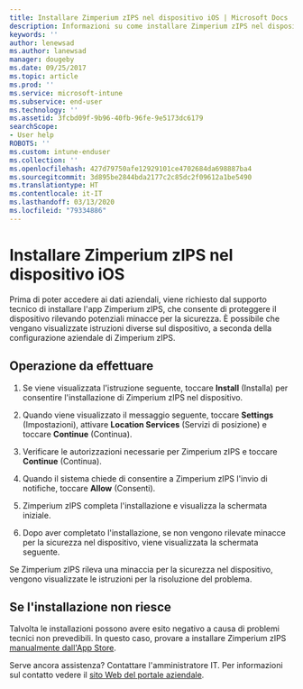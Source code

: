 ```yaml
---
title: Installare Zimperium zIPS nel dispositivo iOS | Microsoft Docs
description: Informazioni su come installare Zimperium zIPS nel dispositivo iOS.
keywords: ''
author: lenewsad
ms.author: lanewsad
manager: dougeby
ms.date: 09/25/2017
ms.topic: article
ms.prod: ''
ms.service: microsoft-intune
ms.subservice: end-user
ms.technology: ''
ms.assetid: 3fcbd09f-9b96-40fb-96fe-9e5173dc6179
searchScope:
- User help
ROBOTS: ''
ms.custom: intune-enduser
ms.collection: ''
ms.openlocfilehash: 427d79750afe12929101ce4702684da698887ba4
ms.sourcegitcommit: 3d895be2844bda2177c2c85dc2f09612a1be5490
ms.translationtype: HT
ms.contentlocale: it-IT
ms.lasthandoff: 03/13/2020
ms.locfileid: "79334886"
---
```

# <a name="install-zimperium-zips-on-your-ios-device"></a>Installare Zimperium zIPS nel dispositivo iOS

Prima di poter accedere ai dati aziendali, viene richiesto dal supporto tecnico di installare l'app Zimperium zIPS, che consente di proteggere il dispositivo rilevando potenziali minacce per la sicurezza. È possibile che vengano visualizzate istruzioni diverse sul dispositivo, a seconda della configurazione aziendale di Zimperium zIPS.

## <a name="what-you-need-to-do"></a>Operazione da effettuare 

1. Se viene visualizzata l'istruzione seguente, toccare **Install** (Installa) per consentire l'installazione di Zimperium zIPS nel dispositivo.

2. Quando viene visualizzato il messaggio seguente, toccare **Settings** (Impostazioni), attivare **Location Services** (Servizi di posizione) e toccare **Continue** (Continua).

3. Verificare le autorizzazioni necessarie per Zimperium zIPS e toccare **Continue** (Continua).

4. Quando il sistema chiede di consentire a Zimperium zIPS l'invio di notifiche, toccare **Allow** (Consenti).

5. Zimperium zIPS completa l'installazione e visualizza la schermata iniziale.

6. Dopo aver completato l'installazione, se non vengono rilevate minacce per la sicurezza nel dispositivo, viene visualizzata la schermata seguente.

Se Zimperium zIPS rileva una minaccia per la sicurezza nel dispositivo, vengono visualizzate le istruzioni per la risoluzione del problema.

## <a name="if-the-installation-doesnt-work"></a>Se l'installazione non riesce

Talvolta le installazioni possono avere esito negativo a causa di problemi tecnici non prevedibili. In questo caso, provare a installare Zimperium zIPS [manualmente dall'App Store](https://itunes.apple.com/app/zimperium-zips/id1030924459).

Serve ancora assistenza? Contattare l'amministratore IT. Per informazioni sul contatto vedere il [sito Web del portale aziendale](https://go.microsoft.com/fwlink/?linkid=2010980).
